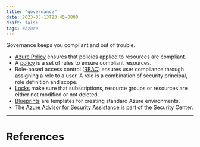 ```yaml
---
title: "governance"
date: 2023-05-13T23:45-0800
draft: false
tags: #Azure
---
```


Governance keeps you compliant and out of trouble.

- [Azure Policy](../azure-policy/) ensures that policies applied to resources are compliant.
- A [policy](../policy/) is a set of rules to ensure compliant resources.
- Role-based access control ([RBAC](../rbac/)) ensures user compliance through assigning a role to a user. A role is a combination of security principal, role definition and scope.
- [Locks](../locks/) make sure that subscriptions, resource groups or resources are either not modified or not deleted.
- [Blueprints](../blueprints/) are templates for creating standard Azure environments.
- The [Azure Advisor for Security Assistance](../azure-advisor-for-security-assistance/) is part of the Security Center.


---
# References
